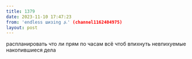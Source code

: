 ```yaml
---
title: 1379
date: 2023-11-10 17:47:23
from: 'endless шизing ⍼' (channel1162404975)
layout: post
---
```


распланировать что ли прям по часам всё чтоб впихнуть невпихуемые накопившиеся дела
